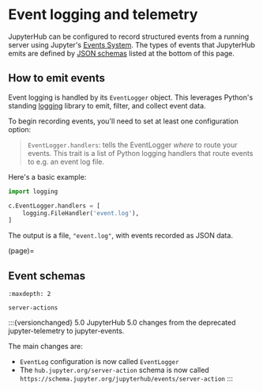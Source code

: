 # Event logging and telemetry

JupyterHub can be configured to record structured events from a running server using Jupyter's [Events System]. The types of events that JupyterHub emits are defined by [JSON schemas] listed at the bottom of this page.

## How to emit events

Event logging is handled by its `EventLogger` object. This leverages Python's standing [logging] library to emit, filter, and collect event data.

To begin recording events, you'll need to set at least one configuration option:

> `EventLogger.handlers`: tells the EventLogger _where_ to route your events. This trait is a list of Python logging handlers that route events to e.g. an event log file.

Here's a basic example:

```python
import logging

c.EventLogger.handlers = [
    logging.FileHandler('event.log'),
]
```

The output is a file, `"event.log"`, with events recorded as JSON data.

(page)=

## Event schemas

```{toctree}
:maxdepth: 2

server-actions
```

:::{versionchanged} 5.0
JupyterHub 5.0 changes from the deprecated jupyter-telemetry to jupyter-events.

The main changes are:

- `EventLog` configuration is now called `EventLogger`
- The `hub.jupyter.org/server-action` schema is now called `https://schema.jupyter.org/jupyterhub/events/server-action`
  :::

[json schemas]: https://json-schema.org/
[logging]: https://docs.python.org/3/library/logging.html
[events system]: https://jupyter-events.readthedocs.io
